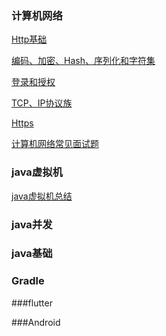 ### 计算机网络

[Http基础](https://github.com/ArrayTeng/AndroidNote/blob/master/%E8%AE%A1%E7%AE%97%E6%9C%BA%E7%BD%91%E7%BB%9C/Http%E5%9F%BA%E7%A1%80.md)

[编码、加密、Hash、序列化和字符集](https://github.com/ArrayTeng/AndroidNote/blob/master/%E8%AE%A1%E7%AE%97%E6%9C%BA%E7%BD%91%E7%BB%9C/%E7%BC%96%E7%A0%81%E3%80%81%E5%8A%A0%E5%AF%86%E3%80%81Hash%E3%80%81%E5%BA%8F%E5%88%97%E5%8C%96%E5%92%8C%E5%AD%97%E7%AC%A6%E9%9B%86.md)

[登录和授权](https://github.com/ArrayTeng/AndroidNote/blob/master/%E8%AE%A1%E7%AE%97%E6%9C%BA%E7%BD%91%E7%BB%9C/%E7%99%BB%E5%BD%95%E5%92%8C%E6%8E%88%E6%9D%83.md)

[TCP、IP协议族](https://github.com/ArrayTeng/AndroidNote/blob/master/%E8%AE%A1%E7%AE%97%E6%9C%BA%E7%BD%91%E7%BB%9C/TCP%E3%80%81IP%E5%8D%8F%E8%AE%AE%E6%97%8F.md)

[Https](https://github.com/ArrayTeng/AndroidNote/blob/master/%E8%AE%A1%E7%AE%97%E6%9C%BA%E7%BD%91%E7%BB%9C/Https.md)

[计算机网络常见面试题](https://github.com/ArrayTeng/AndroidNote/blob/master/%E8%AE%A1%E7%AE%97%E6%9C%BA%E7%BD%91%E7%BB%9C/%E8%AE%A1%E7%AE%97%E6%9C%BA%E7%BD%91%E7%BB%9C%E5%B8%B8%E8%A7%81%E9%9D%A2%E8%AF%95%E9%A2%98.md)

### java虚拟机

[java虚拟机总结](https://github.com/ArrayTeng/AndroidNote/blob/master/java%E8%99%9A%E6%8B%9F%E6%9C%BA/java%E8%99%9A%E6%8B%9F%E6%9C%BA%E6%80%BB%E7%BB%93.md)

### java并发

### java基础

### Gradle

###flutter

###Android

